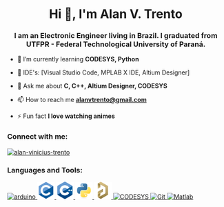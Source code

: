<h1 align="center">Hi 👋, I'm Alan V. Trento</h1>
<h3 align="center">I am an Electronic Engineer living in Brazil. I graduated from UTFPR - Federal Technological University of Paraná.</h3>

- 🌱 I’m currently learning **CODESYS, Python**

- 🔧 IDE's: [Visual Studio Code, MPLAB X IDE, Altium Designer]

- 💬 Ask me about **C, C++, Altium Designer, CODESYS**

- 📫 How to reach me **alanvtrento@gmail.com**

- ⚡ Fun fact **I love watching animes**

<h3 align="left">Connect with me:</h3>
<p align="left">
<a href="https://linkedin.com/in/alan-vinicius-trento" target="blank"><img align="center" src="https://raw.githubusercontent.com/rahuldkjain/github-profile-readme-generator/master/src/images/icons/Social/linked-in-alt.svg" alt="alan-vinicius-trento" height="30" width="40" /></a>
</p>

<h3 align="left">Languages and Tools:</h3>
<p align="left"> <a href="https://www.arduino.cc/" target="_blank" rel="noreferrer"> <img src="https://cdn.worldvectorlogo.com/logos/arduino-1.svg" alt="arduino" width="40" height="40"/> </a> <a href="https://www.cprogramming.com/" target="_blank" rel="noreferrer"> <img src="https://raw.githubusercontent.com/devicons/devicon/master/icons/c/c-original.svg" alt="c" width="40" height="40"/> </a> <a href="https://www.w3schools.com/cpp/" target="_blank" rel="noreferrer"> <img src="https://raw.githubusercontent.com/devicons/devicon/master/icons/cplusplus/cplusplus-original.svg" alt="cplusplus" width="40" height="40"/> </a> <a href="https://www.python.org" target="_blank" rel="noreferrer"> <img src="https://raw.githubusercontent.com/devicons/devicon/master/icons/python/python-original.svg" alt="python" width="40" height="40"/> </a> 
<a href="https://www.altium.com" target="_blank" rel="noreferrer"> <img src="https://raw.githubusercontent.com/github/explore/7af95003139e68a3a54e382bb4f23a72836ef348/topics/altium-designer/altium-designer.png" alt="altium" width="40" height="40"/> </a>
<a href="https://www.codesys.com" target="_blank" rel="noreferrer"> <img src="https://upload.wikimedia.org/wikipedia/commons/8/86/Codesys_Logo.svg" alt="CODESYS" width="40" height="40"/> </a>
<a href="https://git-scm.com" target="_blank" rel="noreferrer"> <img src="https://upload.wikimedia.org/wikipedia/commons/3/3f/Git_icon.svg" alt="Git" width="40" height="40"/> </a>
<a href="https://www.mathworks.com" target="_blank" rel="noreferrer"> <img src="https://upload.wikimedia.org/wikipedia/commons/thumb/2/2d/Breezeicons-apps-48-matlab.svg/640px-Breezeicons-apps-48-matlab.svg.png" alt="Matlab" width="40" height="40"/> </a></p>
